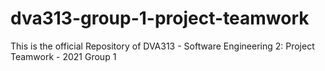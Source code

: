 # dva313-group-1-project-teamwork
This is the official Repository of DVA313 - Software Engineering 2: Project Teamwork - 2021 Group 1
